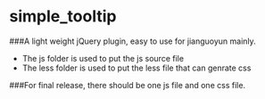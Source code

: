 simple_tooltip
==============

###A light weight jQuery plugin, easy to use for jianguoyun mainly.

* The js folder is used to put the js source file  
* The less folder is used to put the less file that can genrate css  

###For final release, there should be one js file and one css file. 
